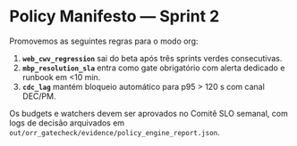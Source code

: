 # Policy Manifesto — Sprint 2

Promovemos as seguintes regras para o modo org:

1. **`web_cwv_regression`** sai do beta após três sprints verdes consecutivas.
2. **`mbp_resolution_sla`** entra como gate obrigatório com alerta dedicado e runbook em <10 min.
3. **`cdc_lag`** mantém bloqueio automático para p95 > 120 s com canal DEC/PM.

Os budgets e watchers devem ser aprovados no Comitê SLO semanal, com logs de decisão arquivados em `out/orr_gatecheck/evidence/policy_engine_report.json`.
